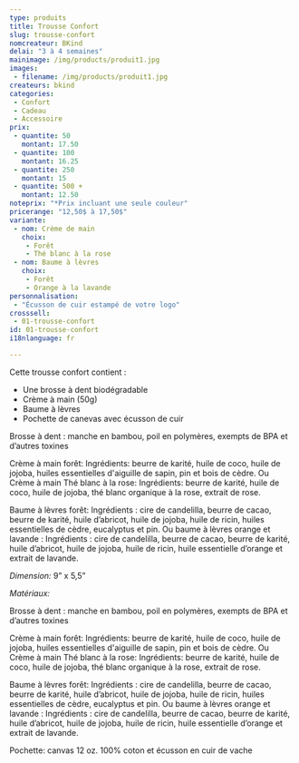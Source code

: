 ```yaml
---
type: produits
title: Trousse Confort
slug: trousse-confort
nomcreateur: BKind
delai: "3 à 4 semaines"
mainimage: /img/products/produit1.jpg
images:
 - filename: /img/products/produit1.jpg
createurs: bkind
categories:
 - Confort
 - Cadeau
 - Accessoire
prix:
 - quantite: 50
   montant: 17.50
 - quantite: 100
   montant: 16.25
 - quantite: 250
   montant: 15
 - quantite: 500 +
   montant: 12.50
noteprix: "*Prix incluant une seule couleur"
pricerange: "12,50$ à 17,50$"
variante:
 - nom: Crème de main
   choix:
    - Forêt
    - Thé blanc à la rose
 - nom: Baume à lèvres
   choix:
    - Forêt
    - Orange à la lavande
personnalisation:
 - "Écusson de cuir estampé de votre logo"
crosssell:
 - 01-trousse-confort
id: 01-trousse-confort
i18nlanguage: fr

---
```


Cette trousse confort contient :

-   Une brosse à dent biodégradable 
-   Crème à main (50g)
-   Baume à lèvres
-   Pochette de canevas avec écusson de cuir 
 
Brosse à dent : manche en bambou, poil en polymères, exempts de BPA et d’autres toxines 
 
Crème à main forêt: Ingrédients: beurre de karité, huile de coco, huile de jojoba, huiles essentielles d'aiguille de sapin, pin et bois de cèdre.
Ou Crème à main Thé blanc à la rose: Ingrédients: beurre de karité, huile de coco, huile de jojoba, thé blanc organique à la rose, extrait de rose.
 
Baume à lèvres forêt: Ingrédients : cire de candelilla, beurre de cacao, beurre de karité, huile d’abricot, huile de jojoba, huile de ricin, huiles essentielles de cèdre, eucalyptus et pin.
Ou baume à lèvres orange et lavande : Ingrédients : cire de candelilla, beurre de cacao, beurre de karité, huile d’abricot, huile de jojoba, huile de ricin, huile essentielle d’orange et extrait de lavande.

*Dimension:* 9” x 5,5”

*Matériaux:*
 
Brosse à dent : manche en bambou, poil en polymères, exempts de BPA et d’autres toxines 
 
Crème à main forêt: Ingrédients: beurre de karité, huile de coco, huile de jojoba, huiles essentielles d'aiguille de sapin, pin et bois de cèdre.
Ou Crème à main Thé blanc à la rose: Ingrédients: beurre de karité, huile de coco, huile de jojoba, thé blanc organique à la rose, extrait de rose.
 
Baume à lèvres forêt: Ingrédients : cire de candelilla, beurre de cacao, beurre de karité, huile d’abricot, huile de jojoba, huile de ricin, huiles essentielles de cèdre, eucalyptus et pin.
Ou baume à lèvres orange et lavande : Ingrédients : cire de candelilla, beurre de cacao, beurre de karité, huile d’abricot, huile de jojoba, huile de ricin, huile essentielle d’orange et extrait de lavande.
 
Pochette: canvas 12 oz. 100% coton et écusson en cuir de vache